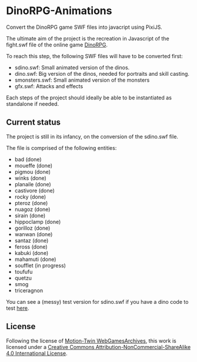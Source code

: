 # DinoRPG-Animations

Convert the DinoRPG game SWF files into javacript using PixiJS.

The ultimate aim of the project is the recreation in Javascript of the fight.swf file of the online game [DinoRPG](http://www.dinorpg.com/).

To reach this step, the following SWF files will have to be converted first:

-   sdino.swf: Small animated version of the dinos.
-   dino.swf: Big version of the dinos, needed for portraits and skill casting.
-   smonsters.swf: Small animated version of the monsters
-   gfx.swf: Attacks and effects

Each steps of the project should ideally be able to be instantiated as standalone if needed.

## Current status

The project is still in its infancy, on the conversion of the sdino.swf file.

The file is comprised of the following entities:

-   bad (done)
-   moueffe (done)
-   pigmou (done)
-   winks (done)
-   planaile (done)
-   castivore (done)
-   rocky (done)
-   pteroz (done)
-   nuagoz (done)
-   sirain (done)
-   hippoclamp (done)
-   gorilloz (done)
-   wanwan (done)
-   santaz (done)
-   feross (done)
-   kabuki (done)
-   mahamuti (done)
-   soufflet (in progress)
-   toufufu
-   quetzu
-   smog
-   triceragnon

You can see a (messy) test version for sdino.swf if you have a dino code to test [here](https://gerardufoin.github.io/DinoRPG-Animations/public/sdino.html).

## License

Following the license of [Motion-Twin WebGamesArchives](https://github.com/motion-twin/WebGamesArchives), this work is licensed under a [Creative Commons Attribution-NonCommercial-ShareAlike 4.0 International License](http://creativecommons.org/licenses/by-nc-sa/4.0/).
